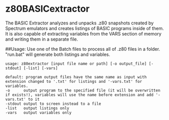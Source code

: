 # z80BASICextractor
The BASIC Extractor analyzes and unpacks .z80 snapshots created by Spectrum emulators and creates listings of BASIC programs inside of them. It is also capable of extracting variables from the VARS section of memory and writing them in a separate file.

##Usage:
Use one of the Batch files to process all of .z80 files in a folder. "run.bat" will generate both listings and variables.

	usage: z80extractor [input file name or path] [-o output_file] [-stdout] [-list] [-vars]
	
	default: program output files have the same name as input with extension changed to '.txt' for listings and '-vars.txt' for variables.
	-o      output program to the specified file (it will be overwritten if exists!), variables will use the name before extension and add '-vars.txt' to it
	-stdout output to screen instead to a file
	-list   output listings only
	-vars   output variables only
